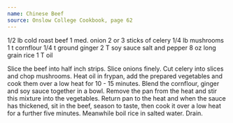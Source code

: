 ```yaml
---
name: Chinese Beef
source: Onslow College Cookbook, page 62
---
```


1/2 lb cold roast beef
1 med. onion
2 or 3 sticks of celery
1/4 lb mushrooms
1 t cornflour
1/4 t ground ginger
2 T soy sauce
salt and pepper
8 oz long grain rice
1 T oil

Slice the beef into half inch strips.  Slice onions finely.  Cut celery into slices and chop mushrooms.  Heat oil in frypan, add the prepared vegetables and cook them over a low heat for 10 - 15 minutes.  Blend the cornflour, ginger and soy sauce together in a bowl.  Remove the pan from the heat and stir this mixture into the vegetables.  Return pan to the heat and when the sauce has thickened, sit in the beef, season to taste, then cook  it over a low heat for a further five minutes.  Meanwhile boil rice in salted water.  Drain.

